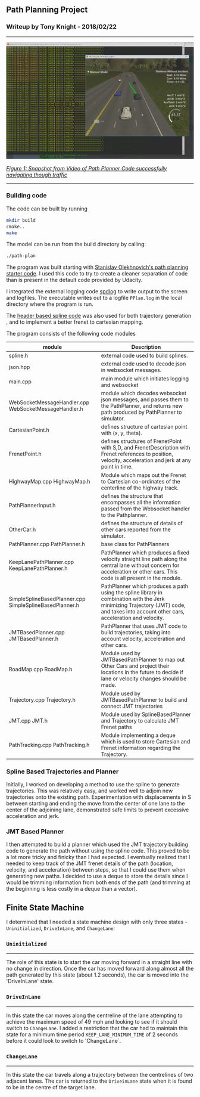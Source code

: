 ## Path Planning Project
### Writeup by Tony Knight - 2018/02/22

---


<img src="https://github.com/teeekay/CarND-T3-PathPlanning/blob/master/images/PathPlanningScreenshot.jpg?raw=true"  width=700>

<i><u>Figure 1: Snapshot from Video of Path Planner Code successfully navigating though traffic</u></i>

---

### Building code

The code can be built by running
```sh
mkdir build
cmake..
make
```

The model can be run from the build directory by calling:
```sh
./path-plan
```

The program was built starting with [Stanislav Olekhnovich's path planning starter code](https://github.com/fspirit/path-planning-starter).  I used this code to try to create a cleaner separation of code than is present in the default code provided by Udacity.

I integrated the external logging code [spdlog](https://github.com/gabime/spdlog) to write output to the screen and logfiles.  The executable writes out to a logfile `PPlan.log` in the local directory where the program is run.

The [header based spline code](http://kluge.in-chemnitz.de/opensource/spline/) was also used for both trajectory generation , and to implement a better frenet to cartesian mapping.

The program consists of the following code modules

| module | Description |
|--------|-------|
|spline.h | external code used to build splines. |
|json.hpp | external code used to decode json in websocket messages.|
|main.cpp | main module which initiates logging and websocket|
|WebSocketMessageHandler.cpp  WebSocketMessageHandler.h | module which decodes websocket json messages, and passes them to the PathPlanner, and returns new path produced by PathPlanner to simulator.|
|CartesianPoint.h | defines structure of cartesian point with (x, y, theta). |
|FrenetPoint.h | defines structures of FrenetPoint with S,D, and FrenetDescription with Frenet references to position, velocity, acceleration and jerk at any point in time.|
|HighwayMap.cpp HighwayMap.h | Module which maps out the Frenet to Cartesian co-ordinates of the centerline of the highway track.|
|PathPlannerInput.h | defines the structure that encompasses all the information passed from the Websocket handler to the Pathplanner.|
|OtherCar.h | defines the structure of details of other cars reported from the simulator.|
|PathPlanner.cpp PathPlanner.h | base class for PathPlanners |
|KeepLanePathPlanner.cpp KeepLanePathPlanner.h | PathPlanner which produces a fixed velocity straight line path along the central lane without concern for acceleration or other cars.  This code is all present in the module.
|SimpleSplineBasedPlanner.cpp SimpleSplineBasedPlanner.h | PathPlanner which produces a path using the spline library in combination with the Jerk minimizing Trajectory (JMT) code, and takes into account other cars, acceleration and velocity.|
|JMTBasedPlanner.cpp JMTBasedPlanner.h | PathPlanner that uses JMT code to build trajectories, taking into account velocity, acceleration and other cars.|
|RoadMap.cpp RoadMap.h | Module used by JMTBasedPathPlanner to map out Other Cars and project their locations in the future to decide if lane or velocity changes should be made.|
|Trajectory.cpp Trajectory.h | Module used by JMTBasedPathPlanner to build and connect JMT trajectories |
|JMT.cpp JMT.h | Module used by SplineBasedPlanner and Trajectory to calculate JMT Frenet paths |
|PathTracking.cpp PathTracking.h | Module implementing a deque which is used to store Cartesian and Frenet information regarding the Trajectory.|

### Spline Based Trajectories and Planner

Initially, I worked on developing a method to use the spline to generate trajectories.  This was relatively easy, and worked well to adjoin new trajectories onto the existing path.  Experimentation with displacements in S between starting and ending the move from the center of one lane to the center of the adjoining lane, demonstrated safe limits to prevent excessive acceleration and jerk.

### JMT Based Planner

I then attempted to build a planner which used the JMT trajectory building code to generate the path without using the spline code.  This proved to be a lot more tricky and finicky than I had expected.  I eventually realized that I needed to keep track of the JMT frenet details of the path (location, velocity, and acceleration) between steps, so that I could use them when generating new paths.  I decided to use a deque to store the details since I would be trimming information from both ends of the path (and trimming at the beginning is less costly in a deque than a vector).

## Finite State Machine
I determined that I needed a state machine design with only three states - `Uninitialized`, `DriveInLane`, and `ChangeLane`:  


### `Uninitialized`
---
The role of this state is to start the car moving forward in a straight line with no change in direction.  Once the car has moved forward along almost all the path generated by this state (about 1.2 seconds), the car is moved into the 'DriveInLane' state.


### `DriveInLane`
---
In this state the car moves along the centreline of the lane attempting to achieve the maximum speed of 49 mph and looking to see if it should switch to `ChangeLane`.  I added a restriction that the car had to maintain this state for a minimum time period `KEEP_LANE_MINIMUM_TIME` of 2 seconds before it could look to switch to 'ChangeLane`. 


### `ChangeLane`
---
In this state the car travels along a trajectory between the centrelines of two adjacent lanes.  The car is returned to the `DriveinLane` state when it is found to be in the centre of the target lane.
